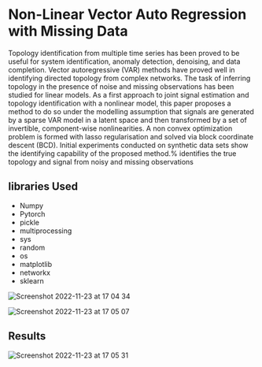 # Non-Linear Vector Auto Regression with Missing Data
Topology identification from multiple time series has been proved to be useful for system identification, anomaly detection, denoising, and data completion. Vector autoregressive (VAR) methods have proved well in identifying directed topology from complex networks. The task of inferring topology in the presence of noise and missing observations has been studied for linear models. As a first approach to joint signal estimation and topology identification with a nonlinear model, this paper proposes a method to do so under the modelling assumption that signals are generated by a sparse VAR model in a latent space and then transformed by a set of invertible, component-wise nonlinearities. A non convex optimization problem is formed with lasso regularisation and solved via block coordinate descent (BCD). Initial experiments conducted on synthetic data sets show the identifying capability of the proposed method.% identifies the true topology and signal from noisy and missing observations

## libraries Used

* Numpy
* Pytorch
* pickle
* multiprocessing
* sys
* random
* os
* matplotlib
* networkx
* sklearn

![Screenshot 2022-11-23 at 17 04 34](https://user-images.githubusercontent.com/64849646/203593587-28e558c4-37ea-41a2-a31f-1af011cd3c2e.png)


![Screenshot 2022-11-23 at 17 05 07](https://user-images.githubusercontent.com/64849646/203593832-7a3fcc1f-974e-442e-99a5-324906dfd5f9.png)

## Results

![Screenshot 2022-11-23 at 17 05 31](https://user-images.githubusercontent.com/64849646/203593847-288103d0-9d25-437b-bef2-ba0019b1dcef.png)
